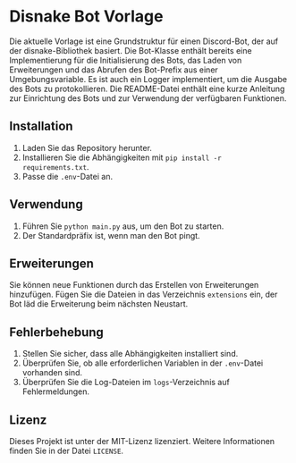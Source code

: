 # Disnake Bot Vorlage

Die aktuelle Vorlage ist eine Grundstruktur für einen Discord-Bot, der auf der disnake-Bibliothek basiert. Die Bot-Klasse enthält bereits eine Implementierung für die Initialisierung des Bots, das Laden von Erweiterungen und das Abrufen des Bot-Prefix aus einer Umgebungsvariable. Es ist auch ein Logger implementiert, um die Ausgabe des Bots zu protokollieren. Die README-Datei enthält eine kurze Anleitung zur Einrichtung des Bots und zur Verwendung der verfügbaren Funktionen.

## Installation

1. Laden Sie das Repository herunter.
2. Installieren Sie die Abhängigkeiten mit `pip install -r requirements.txt`.
3. Passe die `.env`-Datei an.

## Verwendung

1. Führen Sie `python main.py` aus, um den Bot zu starten.
2. Der Standardpräfix ist, wenn man den Bot pingt.

## Erweiterungen

Sie können neue Funktionen durch das Erstellen von Erweiterungen hinzufügen. Fügen Sie die Dateien in das Verzeichnis `extensions` ein, der Bot läd die Erweiterung beim nächsten Neustart.

## Fehlerbehebung

1. Stellen Sie sicher, dass alle Abhängigkeiten installiert sind.
2. Überprüfen Sie, ob alle erforderlichen Variablen in der `.env`-Datei vorhanden sind.
3. Überprüfen Sie die Log-Dateien im `logs`-Verzeichnis auf Fehlermeldungen.

## Lizenz

Dieses Projekt ist unter der MIT-Lizenz lizenziert. Weitere Informationen finden Sie in der Datei `LICENSE`.